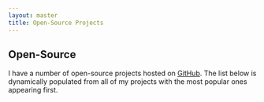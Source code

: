 ```yaml
---
layout: master
title: Open-Source Projects
---
```


## Open-Source

I have a number of open-source projects hosted on [GitHub](http://github.com/saLOUt).
The list below is dynamically populated from all of my projects with the most popular
ones appearing first.

<div id='github-projects' class='big'></div>
<script type="text/javascript" src="/javascripts/githubdata.js"></script>